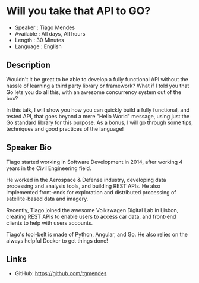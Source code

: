 Will you take that API to GO?
=========================

* Speaker   : Tiago Mendes
* Available : All days, All hours
* Length    : 30 Minutes
* Language  : English

Description
-----------

Wouldn't it be great to be able to develop a fully functional API without the hassle of learning a third party library or framework? What if I told you that Go lets you do all this, with an awesome concurrency system out of the box?

In this talk, I will show you how you can quickly build a fully functional, and tested API, that goes beyond a mere "Hello World" message, using just the Go standard library for this purpose. As a bonus, I will go through some tips, techniques and good practices of the language!


Speaker Bio
-----------

Tiago started working in Software Development in 2014, after working 4 years in the Civil Engineering field.

He worked in the Aerospace & Defense industry, developing data processing and analysis tools, and building REST APIs. He also implemented front-ends for exploration and distributed processing of satellite-based data and imagery.

Recently, Tiago joined the awesome Volkswagen Digital Lab in Lisbon, creating REST APIs to enable users to access car data, and front-end clients to help with users accounts.

Tiago's tool-belt is made of Python, Angular, and Go. He also relies on the always helpful Docker to get things done!

Links
-----

* GitHub: https://github.com/tgmendes

